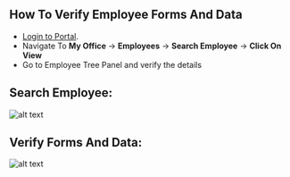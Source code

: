 How To Verify Employee Forms And Data
-----
- [Login to Portal](../../office/forgot-password.html "Login").
- Navigate To **My Office** -> **Employees** -> **Search Employee** -> **Click On View**
- Go to Employee Tree Panel and verify the details

Search Employee:
------
![alt text](../../images/onboarding/search-emp.png "Employee Onboarding")

Verify Forms And Data:
------
![alt text](../../images/onboarding/verify-emp-forms-docs.png "Employee Onboarding")

